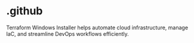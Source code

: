 # .github
Terraform Windows Installer helps automate cloud infrastructure, manage IaC, and streamline DevOps workflows efficiently.
